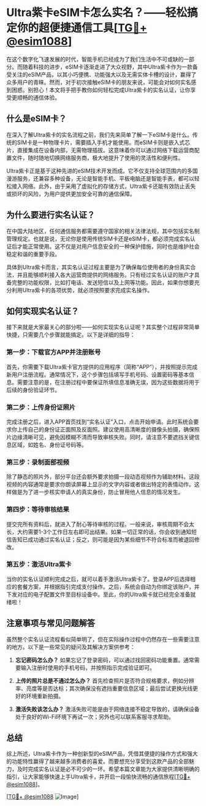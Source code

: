 # Ultra紫卡eSIM卡怎么实名？——轻松搞定你的超便捷通信工具[[TG💪+ @esim1088](https://t.me/s/esim1088)]

在这个数字化飞速发展的时代，智能手机已经成为了我们生活中不可或缺的一部分。而随着科技的进步，eSIM卡逐渐走进了大众视野，其中Ultra紫卡作为一款备受关注的eSIM产品，以其小巧便携、功能强大以及无需实体卡槽的设计，赢得了众多用户的青睐。然而，对于初次接触eSIM卡的朋友来说，可能会对如何实名感到困惑。别担心！本文将手把手教你如何轻松完成Ultra紫卡的实名认证，让你享受更顺畅的通信体验。

## 什么是eSIM卡？

在深入了解Ultra紫卡的实名流程之前，我们先来简单了解一下eSIM卡是什么。传统的SIM卡是一种物理卡片，需要插入手机才能使用。而eSIM卡则是嵌入式芯片，直接集成在设备内部，无需物理插拔。这意味着你可以通过网络下载运营商配置文件，随时随地切换网络服务商，极大地提升了使用的灵活性和便利性。

Ultra紫卡正是基于这种先进的eSIM技术开发而成。它不仅支持全球范围内的多国漫游服务，还兼容多种设备，无论是智能手机、平板电脑还是智能手表，都可以轻松接入网络。此外，由于采用了虚拟化的存储方式，Ultra紫卡还能有效防止丢失或损坏的风险，为用户提供更加安全可靠的通信保障。

## 为什么要进行实名认证？

在中国大陆地区，任何通信服务都需要遵守国家的相关法律法规，其中包括实名制管理规定。也就是说，无论你是使用传统SIM卡还是eSIM卡，都必须完成实名认证后才能正常使用。这不仅是对用户信息安全的一种保护措施，同时也是维护社会稳定和谐的重要手段。

具体到Ultra紫卡而言，其实名认证过程主要是为了确保每位使用者的身份真实合法，并且能够顺利接入各大运营商提供的网络服务。只有经过实名认证的账户才具备完整的功能权限，比如打电话、发送短信以及上网等功能。因此，如果你想要充分利用Ultra紫卡的各项优势，就必须按照要求完成实名操作。

## 如何实现实名认证？

接下来就是大家最关心的部分啦——如何实现实名认证呢？其实整个过程非常简单快捷，只需要几个步骤就能搞定。以下是详细的指导：

### 第一步：下载官方APP并注册账号

首先，你需要下载Ultra紫卡官方提供的应用程序（简称“APP”），并按照提示完成新用户注册流程。通常情况下，这个步骤包括填写手机号码、设置密码等基本信息。需要注意的是，在注册过程中要保证所填信息准确无误，因为这些数据将用于后续的身份验证环节。

### 第二步：上传身份证照片

完成注册之后，进入APP首页找到“实名认证”入口，点击开始申请。此时系统会要求你上传自己的身份证正面照及反面照。建议使用高清晰度的摄像头拍摄，确保照片边缘清晰可见，避免因模糊不清而导致审核失败。同时，请注意不要遮挡关键信息区域，如姓名、身份证号码等。

### 第三步：录制面部视频

除了静态的照片外，部分平台还会额外要求拍摄一段动态视频作为辅助材料。这段视频的内容通常是要求你朗读屏幕上显示的文字内容或者做出特定的表情动作。这样做是为了进一步核实申请人的真实身份，防止冒用他人信息的情况发生。

### 第四步：等待审核结果

提交完所有资料后，就进入了耐心等待审核的过程。一般来说，审核周期不会太长，大约需要1-3个工作日左右即可出结果。如果一切正常的话，你会收到通知短信告知已成功通过实名认证；反之，则可能是因为某些细节不符合标准而被退回修改。

### 第五步：激活Ultra紫卡

当你的实名认证顺利完成之后，就可以着手激活Ultra紫卡了。登录APP后选择相应的套餐方案，并根据指引完成支付操作。之后，系统会自动为你绑定该账户，并下发对应的电子配置文件至目标设备中。至此，你的Ultra紫卡就已经完全准备就绪啦！

## 注意事项与常见问题解答

虽然整个实名认证流程看似简单明了，但在实际操作过程中仍然存在一些需要注意的地方。以下是一些常见的疑问及其解决方案供参考：

1. **忘记密码怎么办？**
   如果忘记了登录密码，可以通过找回密码功能重置。通常需要输入注册时使用的手机号码，并按照指示完成验证即可。

2. **上传的照片总是不通过怎么办？**
   首先检查照片是否符合规格要求，例如分辨率、亮度等是否达标；其次确保没有遮挡重要信息区域；最后尝试更换光线更好的环境重新拍摄。

3. **激活失败该怎么办？**
   激活失败可能是由于网络连接不稳定导致的，请确保设备处于良好的Wi-Fi环境下再试一次；另外也可以联系客服寻求帮助。

## 总结

综上所述，Ultra紫卡作为一种创新型的eSIM产品，凭借其便捷的操作方式和强大的功能特性赢得了越来越多消费者的喜爱。而要想充分享受到这款产品的全部魅力，及时完成实名认证是必不可少的一环。希望本篇文章能为大家提供清晰明确的指引，让大家能够快速上手Ultra紫卡，并开启一段愉快流畅的通信旅程[[TG💪+ @esim1088](https://t.me/s/esim1088)]。

[[TG💪+ @esim1088](https://t.me/s/esim1088) ![Image](https://i.postimg.cc/4NQfJmqS/Snipaste-2025-05-13-00-14-12.png)]